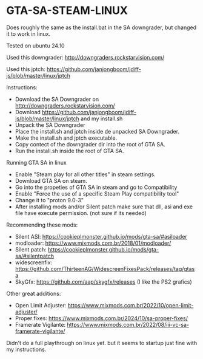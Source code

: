 # GTA-SA-STEAM-LINUX

Does roughly the same as the install.bat in the SA downgrader, but changed it to work in linux.

Tested on ubuntu 24.10

Used this downgrader: http://downgraders.rockstarvision.com/

Used this jptch: https://github.com/janjongboom/jdiff-js/blob/master/linux/jptch


Instructions:
* Download the SA Downgrader on http://downgraders.rockstarvision.com/
* Download https://github.com/janjongboom/jdiff-js/blob/master/linux/jptch and my install.sh
* Unpack the SA Downgrader
* Place the install.sh and jptch inside de unpacked SA Downgrader.
* Make the install.sh and jptch executable.
* Copy contect of the downgrader dir into the root of GTA SA.
* Run the install.sh inside the root of GTA SA.

Running GTA SA in linux
* Enable "Steam play for all other titles" in steam settings.
* Download GTA SA on steam.
* Go into the propeties of GTA SA in steam and go to Compatibility
* Enable "Force the use of a specific Steam Play compatibility tool"
* Change it to "proton 9.0-3"
* After installing mods and/or Silent patch make sure that dll, asi and exe file have execute permission. (not sure if its needed)

Recommending these mods:
* Silent ASI: https://cookieplmonster.github.io/mods/gta-sa/#asiloader
* modloader: https://www.mixmods.com.br/2018/01/modloader/
* Silent patch: https://cookieplmonster.github.io/mods/gta-sa/#silentpatch
* widescreenfix: https://github.com/ThirteenAG/WidescreenFixesPack/releases/tag/gtasa
* SkyGfx: https://github.com/aap/skygfx/releases (I like the PS2 grafics)

Other great additions:
* Open Limit Adjuster: https://www.mixmods.com.br/2022/10/open-limit-adjuster/
* Proper fixes: https://www.mixmods.com.br/2024/10/sa-proper-fixes/
* Framerate Vigilante: https://www.mixmods.com.br/2022/08/iii-vc-sa-framerate-vigilante/


Didn't do a full playthrough on linux yet. but it seems to startup just fine with my instructions.

